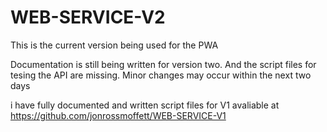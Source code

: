# WEB-SERVICE-V2
This is the current version being used for the PWA

Documentation is still being written for version two. And the script files for tesing the API are missing. Minor changes may occur within the next two days

i have fully documented and written script files for V1 avaliable at
https://github.com/jonrossmoffett/WEB-SERVICE-V1
